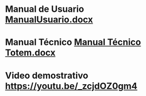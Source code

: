 # Manual de Usuario [ManualUsuario.docx](https://github.com/Totem-Univalle/Totem_Api_Univalle/files/13454891/ManualUsuario.docx)

# Manual Técnico [Manual Técnico Totem.docx](https://github.com/user-attachments/files/15789307/Manual.Tecnico.Totem.docx)

# Video demostrativo https://youtu.be/_zcjdOZ0gm4

